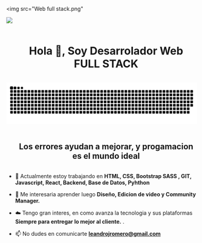 <img src="Web full stack.png"

<!--horizontal divider(gradiant)-->
<img src="https://user-images.githubusercontent.com/73097560/115834477-dbab4500-a447-11eb-908a-139a6edaec5c.gif">

<!--h1 without bottom border-->
<div id="user-content-toc">
  <ul align="center">
    <summary><h1 style="display: inline-block">Hola 👋, Soy Desarrolador Web FULL STACK</h1></summary>
  </ul>
</div>


<!--- snake -->
<div align="center">
  <img  src="https://github.com/1999AZZAR/1999AZZAR/blob/main/resources/img/grid-snake.svg"
       alt="snake" /></a>
</div>


<!--h2 without bottom border-->
<div id="user-content-toc">
  <ul align="center">
    <summary><h2 style="display: inline-block">Los errores ayudan a mejorar, y progamacion es el mundo ideal</h2></summary>
  </ul>
</div>


<!--Intro start-->
- 🔭 Actualmente estoy trabajando en **HTML, CSS, Bootstrap SASS , GIT, Javascript, React, Backend, Base de Datos, Pyhthon**

- 🌱 Me interesaria aprender luego **Diseño, Edicion de video y Community Manager.**

- ☁️ Tengo gran interes, en como avanza la tecnologia y sus plataformas **Siempre para entregar lo mejor al cliente.** .

- 📫 No dudes en comunicarte **leandrojromero@gmail.com**
